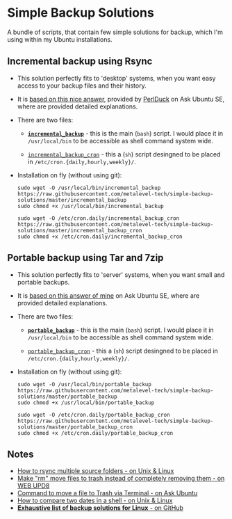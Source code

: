 # Simple Backup Solutions

A bundle of scripts, that contain few simple solutions for backup, which I'm using within my Ubuntu installations.

## Incremental backup using Rsync

- This solution perfectly fits to 'desktop' systems, when you want easy access to your backup files and their history.

- It is [based on this nice answer][1], provided by [PerlDuck][2] on Ask Ubuntu SE, where are provided detailed explanations.

- There are two files:

  - [**`incremental_backup`**][3] - this is the main (`bash`) script. I would place it in `/usr/local/bin` to be accessible as shell command system wide.

  - [`incremental_backup_cron`][4] - this a (`sh`) script desingned to be placed in `/etc/cron.{daily,hourly,weekly}/`.

- Installation on fly (without using git):

  ````shell
  sudo wget -O /usr/local/bin/incremental_backup https://raw.githubusercontent.com/metalevel-tech/simple-backup-solutions/master/incremental_backup
  sudo chmod +x /usr/local/bin/incremental_backup

  sudo wget -O /etc/cron.daily/incremental_backup_cron https://raw.githubusercontent.com/metalevel-tech/simple-backup-solutions/master/incremental_backup_cron
  sudo chmod +x /etc/cron.daily/incremental_backup_cron
  ````

## Portable backup using Tar and 7zip

- This solution perfectly fits to 'server' systems, when you want small and portable backups.

- It is [based on this answer of mine][5] on Ask Ubuntu SE, where are provided detailed explanations.

- There are two files:

  - [**`portable_backup`**][6] - this is the main (`bash`) script. I would place it in `/usr/local/bin` to be accessible as shell command system wide.

  - [`portable_backup_cron`][7] - this a (`sh`) script desingned to be placed in `/etc/cron.{daily,hourly,weekly}/`.

- Installation on fly (without using git):

  ````shell
  sudo wget -O /usr/local/bin/portable_backup https://raw.githubusercontent.com/metalevel-tech/simple-backup-solutions/master/portable_backup
  sudo chmod +x /usr/local/bin/portable_backup

  sudo wget -O /etc/cron.daily/portable_backup_cron https://raw.githubusercontent.com/metalevel-tech/simple-backup-solutions/master/portable_backup_cron
  sudo chmod +x /etc/cron.daily/portable_backup_cron
  ````

## Notes

- [How to rsync multiple source folders - on Unix & Linux](https://unix.stackexchange.com/a/368216/201297)
- [Make "rm" move files to trash instead of completely removing them - on WEB UPD8](http://www.webupd8.org/2010/02/make-rm-move-files-to-trash-instead-of.html)
- [Command to move a file to Trash via Terminal - on Ask Ubuntu](https://askubuntu.com/q/213533/566421)
- [How to compare two dates in a shell - on Unix & Linux](https://unix.stackexchange.com/q/84381/201297)
- [**Exhaustive list of backup solutions for Linux** - on GitHub](https://github.com/sstark/others)

 [1]: https://askubuntu.com/a/1029653/566421
 [2]: https://askubuntu.com/users/504066/perlduck
 [3]: https://github.com/metalevel-tech/simple-backup-solutions/blob/master/incremental_backup
 [4]: https://github.com/metalevel-tech/simple-backup-solutions/blob/master/incremental_backup_cron
 [5]: https://askubuntu.com/a/1010102/566421
 [6]: https://github.com/metalevel-tech/simple-backup-solutions/blob/master/portable_backup
 [7]: https://github.com/metalevel-tech/simple-backup-solutions/blob/master/portable_backup_cron
